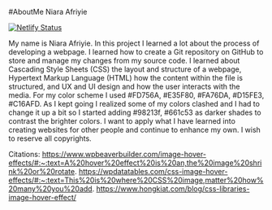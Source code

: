 #AboutMe Niara Afriyie

[![Netlify Status](https://api.netlify.com/api/v1/badges/97880592-6cac-49e0-8448-5f94ebff8e7c/deploy-status?branch=about-me-niaraa)](https://app.netlify.com/sites/about-me-niaraa/deploys)

My name is Niara Afriyie. In this project I learned a lot about the process of developing a webpage. I learned how to create a Git repository on GitHub to store and manage my changes from my source code. I learned about Cascading Style Sheets (CSS) the layout and structure of a webpage, Hypertext Markup Language (HTML) how the content within the file is structured, and UX and UI design and how the user interacts with the media. For my color scheme I used #FD756A, #E35F80, #FA76DA, #D15FE3, #C16AFD. As I kept going I realized some of my colors clashed and I had to change it up a bit so I started adding #98213f, #661c53 as darker shades to contrast the brighter colors. I want to apply what I have learned into creating websites for other people and continue to enhance my own. I wish to reserve all copyrights.

Citations: 
https://www.wpbeaverbuilder.com/image-hover-effects/#:~:text=A%20hover%20effect%20is%20an,the%20image%20shrink%20or%20rotate.
https://wpdatatables.com/css-image-hover-effects/#:~:text=This%20is%20where%20CSS%20image,matter%20how%20many%20you%20add. 
https://www.hongkiat.com/blog/css-libraries-image-hover-effect/ 
